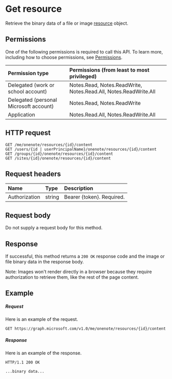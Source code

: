 # Get resource

Retrieve the binary data of a file or image [resource](../resources/resource.md) object.
## Permissions
One of the following permissions is required to call this API. To learn more, including how to choose permissions, see [Permissions](../../../concepts/permissions_reference.md).

|Permission type      | Permissions (from least to most privileged)              |
|:--------------------|:---------------------------------------------------------|
|Delegated (work or school account) | Notes.Read, Notes.ReadWrite, Notes.Read.All, Notes.ReadWrite.All    |
|Delegated (personal Microsoft account) | Notes.Read, Notes.ReadWrite    |
|Application | Notes.Read.All, Notes.ReadWrite.All |

## HTTP request
<!-- { "blockType": "ignored" } -->
```http
GET /me/onenote/resources/{id}/content
GET /users/{id | userPrincipalName}/onenote/resources/{id}/content
GET /groups/{id}/onenote/resources/{id}/content
GET /sites/{id}/onenote/resources/{id}/content
```

## Request headers
| Name       | Type | Description|
|:-----------|:------|:----------|
| Authorization  | string  | Bearer {token}. Required. |

## Request body
Do not supply a request body for this method.

## Response

If successful, this method returns a `200 OK` response code and the image or file binary data in the response body.

Note: Images won't render directly in a browser because they require authorization to retrieve them, like the rest of the page content.
## Example
##### Request
Here is an example of the request.
<!-- {
  "blockType": "request",
  "name": "get_resource"
}-->
```http
GET https://graph.microsoft.com/v1.0/me/onenote/resources/{id}/content
```
##### Response
Here is an example of the response.
<!-- {
  "blockType": "response",
  "truncated": true,
  "@odata.type": "stream"
} -->
```http
HTTP/1.1 200 OK

...binary data...
```
<!-- {
  "blockType": "response",
  "truncated": false,
  "@odata.type": "microsoft.graph.onenoteResource"
} -->

<!-- uuid: 8fcb5dbc-d5aa-4681-8e31-b001d5168d79
2015-10-25 14:57:30 UTC -->
<!-- {
  "type": "#page.annotation",
  "description": "Get resource",
  "keywords": "",
  "section": "documentation",
  "tocPath": ""
}-->
